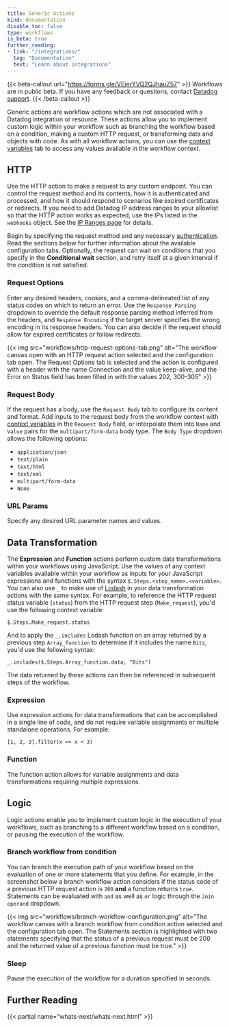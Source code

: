 ```yaml
---
title: Generic Actions
kind: documentation
disable_toc: false
type: workflows
is_beta: true
further_reading:
- link: "/integrations/"
  tag: "Documentation"
  text: "Learn about integrations"
---
```


{{< beta-callout url="https://forms.gle/VEjerYVQ2QJhauZ57" >}}
  Workflows are in public beta. If you have any feedback or questions, contact <a href="/help">Datadog support</a>.
{{< /beta-callout >}}

Generic actions are workflow actions which are not associated with a Datadog integration or resource. These actions allow you to implement custom logic within your workflow such as branching the workflow based on a condition, making a custom HTTP request, or transforming data and objects with code. As with all workflow actions, you can use the [context variables][1] tab to access any values available in the workflow context.

## HTTP

Use the HTTP action to make a request to any custom endpoint. You can control the request method and its contents, how it is authenticated and processed, and how it should respond to scenarios like expired certificates or redirects. If you need to add Datadog IP address ranges to your allowlist so that the HTTP action works as expected, use the IPs listed in the `webhooks` object. See the [IP Ranges page][2] for details. 

Begin by specifying the request method and any necessary [authentication][3]. Read the sections below for further information about the available configuration tabs. Optionally, the request can wait on conditions that you specify in the **Conditional wait** section, and retry itself at a given interval if the condition is not satisfied.

### Request Options

Enter any desired headers, cookies, and a comma-delineated list of any status codes on which to return an error. Use the `Response Parsing` dropdown to override the default response parsing method inferred from the headers, and `Response Encoding` if the target server specifies the wrong encoding in its response headers. You can also decide if the request should allow for expired certificates or follow redirects.

{{< img src="workflows/http-request-options-tab.png" alt="The workflow canvas open with an HTTP request action selected and the configuration tab open. The Request Options tab is selected and the action is configured with a header with the name Connection and the value keep-alive, and the Error on Status field has been filled in with the values 202, 300-305" >}}

### Request Body

If the request has a body, use the `Request Body` tab to configure its content and format. Add inputs to the request body from the workflow context with [context variables][1] in the `Request Body` field, or interpolate them into `Name` and `Value` pairs for the `multipart/form-data` body type. The `Body Type` dropdown allows the following options:

  - `application/json`
  - `text/plain`
  - `text/html`
  - `text/xml`
  - `multipart/form-data`
  - `None`

### URL Params

Specify any desired URL parameter names and values.

## Data Transformation

The **Expression** and **Function** actions perform custom data transformations within your workflows using JavaScript. Use the values of any context variables available within your workflow as inputs for your JavaScript expressions and functions with the syntax `$.Steps.<step_name>.<variable>`. You can also use `_` to make use of [Lodash][4] in your data transformation actions with the same syntax. For example, to reference the HTTP request status variable (`status`) from the HTTP request step (`Make_request`), you'd use the following context variable: 

```
$.Steps.Make_request.status
```

And to apply the `_.includes` Lodash function on an array returned by a previous step `Array_function` to determine if it includes the name `Bits`, you'd use the following syntax:

```
_.includes($.Steps.Array_function.data, "Bits")
```

The data returned by these actions can then be referenced in subsequent steps of the workflow.

### Expression

Use expression actions for data transformations that can be accomplished in a single line of code, and do not require variable assignments or multiple standalone operations. For example:

`[1, 2, 3].filter(x => x < 3)`

### Function

The function action allows for variable assignments and data transformations requiring multiple expressions.

## Logic

Logic actions enable you to implement custom logic in the execution of your workflows, such as branching to a different workflow based on a condition, or pausing the execution of the workflow.

### Branch workflow from condition

You can branch the execution path of your workflow based on the evaluation of one or more statements that you define. For example, in the screenshot below a branch workflow action considers if the status code of a previous HTTP request action is `200` **and** a function returns `true`. Statements can be evaluated with `and` as well as `or` logic through the `Join operand` dropdown.

{{< img src="workflows/branch-workflow-configuration.png" alt="The workflow canvas with a branch workflow from condition action selected and the configuration tab open. The Statements section is highlighted with two statements specifying that the status of a previous request must be 200 and the returned value of a previous function must be true." >}}

### Sleep

Pause the execution of the workflow for a duration specified in seconds.

## Further Reading

{{< partial name="whats-next/whats-next.html" >}}

[1]: /workflows/build/#context-variables
[2]: https://docs.datadoghq.com/api/latest/ip-ranges/#list-ip-ranges
[3]: /workflows/access/
[4]: https://lodash.com/
